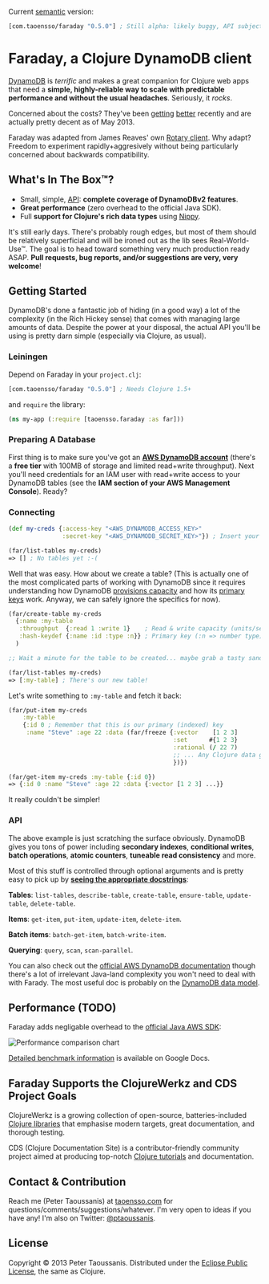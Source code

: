 Current [semantic](http://semver.org/) version:

```clojure
[com.taoensso/faraday "0.5.0"] ; Still alpha: likely buggy, API subject to change
```

# Faraday, a Clojure DynamoDB client

[DynamoDB](http://aws.amazon.com/dynamodb/) is *terrific* and makes a great companion for Clojure web apps that need a **simple, highly-reliable way to scale with predictable performance and without the usual headaches**. Seriously, it _rocks_.

Concerned about the costs? They've been [getting](http://goo.gl/qJP5d) [better](http://goo.gl/hCVxY) recently and are actually pretty decent as of May 2013.

Faraday was adapted from James Reaves' own [Rotary client](https://github.com/weavejester/rotary). Why adapt? Freedom to experiment rapidly+aggresively without being particularly concerned about backwards compatibility.

## What's In The Box™?
 * Small, simple, [API](http://ptaoussanis.github.io/faraday/): **complete coverage of DynamoDBv2 features**.
 * **Great performance** (zero overhead to the official Java SDK).
 * Full **support for Clojure's rich data types** using [Nippy](https://github.com/ptaoussanis/nippy).

It's still early days. There's probably rough edges, but most of them should be relatively superficial and will be ironed out as the lib sees Real-World-Use™. The goal is to head toward something very much production ready ASAP. **Pull requests, bug reports, and/or suggestions are very, very welcome**!

## Getting Started

DynamoDB's done a fantastic job of hiding (in a good way) a lot of the complexity (in the Rich Hickey sense) that comes with managing large amounts of data. Despite the power at your disposal, the actual API you'll be using is pretty darn simple (especially via Clojure, as usual).

### Leiningen

Depend on Faraday in your `project.clj`:

```clojure
[com.taoensso/faraday "0.5.0"] ; Needs Clojure 1.5+
```

and `require` the library:

```clojure
(ns my-app (:require [taoensso.faraday :as far]))
```

### Preparing A Database

First thing is to make sure you've got an **[AWS DynamoDB account](http://aws.amazon.com/dynamodb/)** (there's a **free tier** with 100MB of storage and limited read+write throughput). Next you'll need credentials for an IAM user with read+write access to your DynamoDB tables (see the **IAM section of your AWS Management Console**). Ready?

### Connecting

```clojure
(def my-creds {:access-key "<AWS_DYNAMODB_ACCESS_KEY>"
               :secret-key "<AWS_DYNAMODB_SECRET_KEY>"}) ; Insert your IAM creds here

(far/list-tables my-creds)
=> [] ; No tables yet :-(
```

Well that was easy. How about we create a table? (This is actually one of the most complicated parts of working with DynamoDB since it requires understanding how DynamoDB [provisions capacity](http://aws.amazon.com/dynamodb/pricing/) and how its [primary keys](http://docs.aws.amazon.com/amazondynamodb/latest/developerguide/DataModel.html#DataModelPrimaryKey) work. Anyway, we can safely ignore the specifics for now).

```clojure
(far/create-table my-creds
  {:name :my-table
   :throughput  {:read 1 :write 1}    ; Read & write capacity (units/sec)
   :hash-keydef {:name :id :type :n}} ; Primary key (:n => number type)
  )

;; Wait a minute for the table to be created... maybe grab a tasty sandwich?

(far/list-tables my-creds)
=> [:my-table] ; There's our new table!
```

Let's write something to `:my-table` and fetch it back:

```clojure
(far/put-item my-creds
    :my-table
    {:id 0 ; Remember that this is our primary (indexed) key
     :name "Steve" :age 22 :data (far/freeze {:vector    [1 2 3]
                                              :set      #{1 2 3}
                                              :rational (/ 22 7)
                                              ;; ... Any Clojure data goodness
                                              })})

(far/get-item my-creds :my-table {:id 0})
=> {:id 0 :name "Steve" :age 22 :data {:vector [1 2 3] ...}}
```

It really couldn't be simpler!

### API

The above example is just scratching the surface obviously. DynamoDB gives you tons of power including **secondary indexes**, **conditional writes**, **batch operations**, **atomic counters**, **tuneable read consistency** and more.

Most of this stuff is controlled through optional arguments and is pretty easy to pick up by **[seeing the appropriate docstrings](http://ptaoussanis.github.io/faraday/)**:

**Tables**: `list-tables`, `describe-table`, `create-table`, `ensure-table`, `update-table`, `delete-table`.

**Items**: `get-item`, `put-item`, `update-item`, `delete-item`.

**Batch items**: `batch-get-item`, `batch-write-item`.

**Querying**: `query`, `scan`, `scan-parallel`.

You can also check out the [official AWS DynamoDB documentation](http://aws.amazon.com/documentation/dynamodb/) though there's a lot of irrelevant Java-land complexity you won't need to deal with with Farady. The most useful doc is probably on the [DynamoDB data model](http://docs.aws.amazon.com/amazondynamodb/latest/developerguide/DataModel.html).

## Performance (TODO)

Faraday adds negligable overhead to the [official Java AWS SDK](http://aws.amazon.com/sdkforjava/):

![Performance comparison chart](https://github.com/ptaoussanis/faraday/raw/master/benchmarks/chart.png)

[Detailed benchmark information](https://docs.google.com/spreadsheet/ccc?key=0AuSXb68FH4uhdE5kTTlocGZKSXppWG9sRzA5Y2pMVkE) is available on Google Docs.

## Faraday Supports the ClojureWerkz and CDS Project Goals

ClojureWerkz is a growing collection of open-source, batteries-included [Clojure libraries](http://clojurewerkz.org/) that emphasise modern targets, great documentation, and thorough testing.

CDS (Clojure Documentation Site) is a contributor-friendly community project aimed at producing top-notch [Clojure tutorials](http://clojure-doc.org/) and documentation.

## Contact & Contribution

Reach me (Peter Taoussanis) at [taoensso.com](https://www.taoensso.com) for questions/comments/suggestions/whatever. I'm very open to ideas if you have any! I'm also on Twitter: [@ptaoussanis](https://twitter.com/#!/ptaoussanis).

## License

Copyright &copy; 2013 Peter Taoussanis. Distributed under the [Eclipse Public License](http://www.eclipse.org/legal/epl-v10.html), the same as Clojure.
